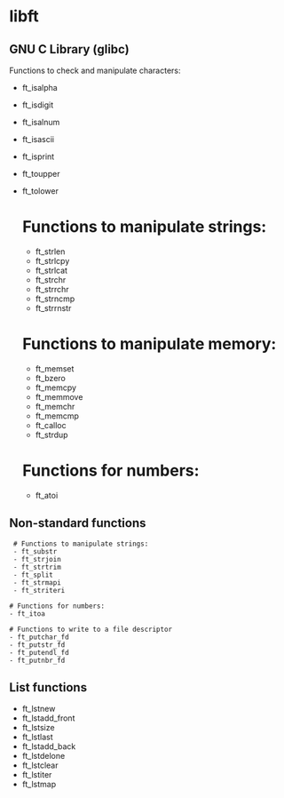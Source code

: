 # libft


  ## GNU C Library (glibc)

  Functions to check and manipulate characters:
  - ft_isalpha
  - ft_isdigit
  - ft_isalnum
  - ft_isascii
  - ft_isprint
  - ft_toupper
  - ft_tolower

    # Functions to manipulate strings:
    - ft_strlen
    - ft_strlcpy
    - ft_strlcat
    - ft_strchr
    - ft_strrchr
    - ft_strncmp
    - ft_strrnstr

    # Functions to manipulate memory:
    - ft_memset
    - ft_bzero
    - ft_memcpy
    - ft_memmove
    - ft_memchr
    - ft_memcmp
    - ft_calloc
    - ft_strdup

    # Functions for numbers:
    - ft_atoi
  
  ## Non-standard functions

     # Functions to manipulate strings:
     - ft_substr
     - ft_strjoin
     - ft_strtrim
     - ft_split
     - ft_strmapi
     - ft_striteri

    # Functions for numbers:
    - ft_itoa
    
    # Functions to write to a file descriptor
    - ft_putchar_fd
    - ft_putstr_fd
    - ft_putendl_fd
    - ft_putnbr_fd
  
  ## List functions

  - ft_lstnew
  - ft_lstadd_front
  - ft_lstsize
  - ft_lstlast
  - ft_lstadd_back
  - ft_lstdelone
  - ft_lstclear
  - ft_lstiter
  - ft_lstmap
